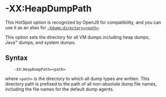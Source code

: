 ﻿<!--
* Copyright (c) 2017, 2022 IBM Corp. and others
*
* This program and the accompanying materials are made
* available under the terms of the Eclipse Public License 2.0
* which accompanies this distribution and is available at
* https://www.eclipse.org/legal/epl-2.0/ or the Apache
* License, Version 2.0 which accompanies this distribution and
* is available at https://www.apache.org/licenses/LICENSE-2.0.
*
* This Source Code may also be made available under the
* following Secondary Licenses when the conditions for such
* availability set forth in the Eclipse Public License, v. 2.0
* are satisfied: GNU General Public License, version 2 with
* the GNU Classpath Exception [1] and GNU General Public
* License, version 2 with the OpenJDK Assembly Exception [2].
*
* [1] https://www.gnu.org/software/classpath/license.html
* [2] http://openjdk.java.net/legal/assembly-exception.html
*
* SPDX-License-Identifier: EPL-2.0 OR Apache-2.0 OR GPL-2.0 WITH
* Classpath-exception-2.0 OR LicenseRef-GPL-2.0 WITH Assembly-exception
-->

# -XX:HeapDumpPath

This HotSpot option is recognized by OpenJ9 for compatibility, and you can use it as an alias for [`-Xdump:directory=<path>`](xdump.md#syntax).

This option sets the directory for all VM dumps including heap dumps, Java&trade; dumps, and system dumps.

## Syntax

        -XX:HeapDumpPath=<path>

where `<path>` is the directory to which all dump types are written. This directory path is prefixed to the path of all non-absolute dump file names, including the file names for the default dump agents.

<!-- ==== END OF TOPIC ==== xxheapdumppath.md ==== -->

